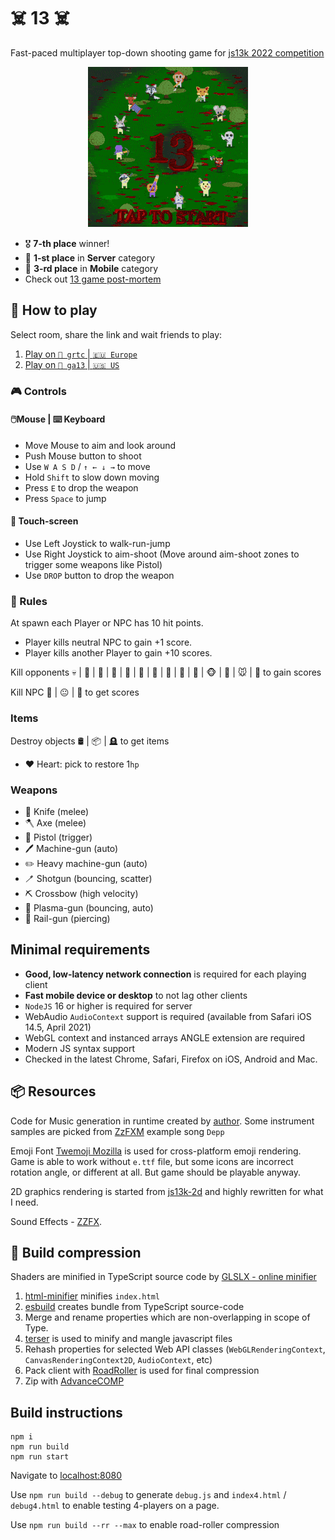 # ‍☠️ 13 ‍☠️

Fast-paced multiplayer top-down shooting game for [js13k 2022 competition](https://js13kgames.com/)

<p align="center">
<img src="./images/13logo.gif">
</p>

- 🎖️ **7-th place** winner!
- 🥇 **1-st place** in **Server** category
- 🥉 **3-rd place** in **Mobile** category
- Check out [13 game post-mortem](https://eliasku.hashnode.dev/13-game)

## 📖 How to play

Select room, share the link and wait friends to play:

1. [Play on `🚪 grtc` | `🇪🇺 Europe`](https://grtc.herokuapp.com/)
2. [Play on `🚪 ga13` | `🇺🇸 US`](https://ga13.herokuapp.com/)

### 🎮 Controls

#### 🖱️Mouse | ⌨️ Keyboard
- Move Mouse to aim and look around
- Push Mouse button to shoot
- Use `W A S D` / `↑ ← ↓ →` to move
- Hold `Shift` to slow down moving
- Press `E` to drop the weapon
- Press `Space` to jump

#### 📱 Touch-screen
- Use Left Joystick to walk-run-jump
- Use Right Joystick to aim-shoot (Move around aim-shoot zones to trigger some weapons like Pistol)
- Use `DROP` button to drop the weapon

### 📜 Rules 

At spawn each Player or NPC has 10 hit points.

- Player kills neutral NPC to gain +1 score.
- Player kills another Player to gain +10 scores.

Kill opponents 💀 | 👹 | 🤡 | 🤖 | 🎃 | 🦝 | 🐙 | 🐰 | 🦌 | 🐺 | 🐵 | 🦊 | 🐭 | 🦍 to gain scores

Kill NPC 🍅 | 😐 | 🐷 to get scores

### Items

Destroy objects 🛢 | 📦 | 🪦 to get items

- ❤️ Heart: pick to restore 1`hp`

### Weapons

- 🔪 Knife (melee)
- 🪓 Axe (melee)
- 🔫 Pistol (trigger)
- 🖊 Machine-gun (auto)
- ️✏️ Heavy machine-gun (auto)
- 🪥 Shotgun (bouncing, scatter)
- ⛏ Crossbow (high velocity)
- 🔌 Plasma-gun (bouncing, auto)
- 🧵 Rail-gun (piercing)

## Minimal requirements

- **Good, low-latency network connection** is required for each playing client
- **Fast mobile device or desktop** to not lag other clients
- `NodeJS` 16 or higher is required for server
- WebAudio `AudioContext` support is required (available from Safari iOS 14.5, April 2021)
- WebGL context and instanced arrays ANGLE extension are required
- Modern JS syntax support
- Checked in the latest Chrome, Safari, Firefox on iOS, Android and Mac.

## 📦 Resources

Code for Music generation in runtime created by [author](https://twitter.com/eliaskuvoice). Some instrument samples are picked from [ZzFXM](https://keithclark.github.io/ZzFXM/) example song `Depp`

Emoji Font [Twemoji Mozilla](https://github.com/mozilla/twemoji-colr/releases) is used for cross-platform emoji rendering. Game is able to work without `e.ttf` file, but some icons are incorrect rotation angle, or different at all. But game should be playable anyway.

2D graphics rendering is started from [js13k-2d](https://github.com/kutuluk/js13k-2d) and highly rewritten for what I need.

Sound Effects - [ZZFX](https://github.com/KilledByAPixel/ZzFX).

## 💾 Build compression

Shaders are minified in TypeScript source code by [GLSLX - online minifier](https://evanw.github.io/glslx/)

1. [html-minifier](https://github.com/kangax/html-minifier) minifies `index.html`
2. [esbuild](https://github.com/evanw/esbuild) creates bundle from TypeScript source-code
3. Merge and rename properties which are non-overlapping in scope of Type.
4. [terser](https://github.com/terser/terser) is used to minify and mangle javascript files
5. Rehash properties for selected Web API classes (`WebGLRenderingContext`, `CanvasRenderingContext2D`, `AudioContext`, etc)
6. Pack client with [RoadRoller](https://github.com/lifthrasiir/roadroller) is used for final compression
7. Zip with [AdvanceCOMP](https://www.advancemame.it/comp-readme.html)

## Build instructions

```shell
npm i
npm run build
npm run start
```

Navigate to [localhost:8080](http://localhost:8080)

Use `npm run build --debug` to generate `debug.js` and `index4.html` / `debug4.html` to enable testing 4-players on a page.

Use `npm run build --rr --max` to enable road-roller compression

